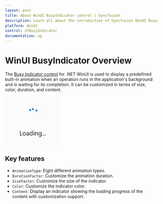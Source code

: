 ```yaml
---
layout: post
title: About WinUI BusyIndicator control | Syncfusion
description: Learn all about the introduction of Syncfusion WinUI BusyIndicator Control (SfBusyIndicator) with essential features and more here.
platform: WinUI
control: SfBusyIndicator
documentation: ug
---
```


# WinUI BusyIndicator Overview

The [Busy Indicator control](https://www.syncfusion.com/winui-controls/busy-indicator) for .NET WinUI is used to display a predefined built-in animation when an operation runs in the application's background and is waiting for its completion. It can be customized in terms of size, color, duration, and content.

![BusyIndicator control overview in WinUI](BusyIndicator_images/winui_busyindicator_overview.gif)

## Key features

* `AnimationType`: Eight different animation types.
* `DurationFactor`: Customize the animation duration.
* `SizeFactor`: Customize the size of the indicator.
* `Color`: Customize the indicator color.
* `Content`: Display an indicator showing the loading progress of the content with customization support.

